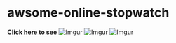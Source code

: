 # awsome-online-stopwatch
**[Click here to see](https://awesomeonlinestopwatch.netlify.app/)**
![Imgur](https://i.imgur.com/1pWTh2y.png)
![Imgur](https://i.imgur.com/6dYExQu.png)
![Imgur](https://i.imgur.com/1pWTh2y.png)
